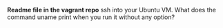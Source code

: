 **Readme file in the vagrant repo**
ssh into your Ubuntu VM. What does the command uname print when you run it without any option?
